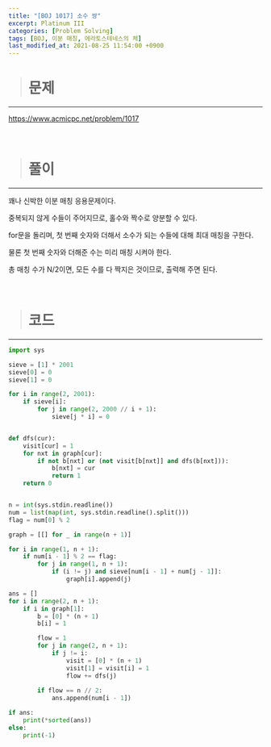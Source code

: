 ```yaml
---
title: "[BOJ 1017] 소수 쌍"
excerpt: Platinum III
categories: [Problem Solving]
tags: [BOJ, 이분 매칭, 에라토스테네스의 체]
last_modified_at: 2021-08-25 11:54:00 +0900
---
```


> # 문제
---

[<u>https://www.acmicpc.net/problem/1017</u>](https://www.acmicpc.net/problem/1017)

<br>

> # 풀이
---

꽤나 신박한 이분 매칭 응용문제이다.

중복되지 않게 수들이 주어지므로, 홀수와 짝수로 양분할 수 있다.

for문을 돌리며, 첫 번째 숫자와 더해서 소수가 되는 수들에 대해 최대 매칭을 구한다.

물론 첫 번째 숫자와 더해준 수는 미리 매칭 시켜야 한다.

총 매칭 수가 N/2이면, 모든 수를 다 짝지은 것이므로, 출력해 주면 된다.

<br>

> # 코드
---

```python
import sys

sieve = [1] * 2001
sieve[0] = 0
sieve[1] = 0

for i in range(2, 2001):
    if sieve[i]:
        for j in range(2, 2000 // i + 1):
            sieve[j * i] = 0


def dfs(cur):
    visit[cur] = 1
    for nxt in graph[cur]:
        if not b[nxt] or (not visit[b[nxt]] and dfs(b[nxt])):
            b[nxt] = cur
            return 1
    return 0


n = int(sys.stdin.readline())
num = list(map(int, sys.stdin.readline().split()))
flag = num[0] % 2

graph = [[] for _ in range(n + 1)]

for i in range(1, n + 1):
    if num[i - 1] % 2 == flag:
        for j in range(1, n + 1):
            if (i != j) and sieve[num[i - 1] + num[j - 1]]:
                graph[i].append(j)

ans = []
for i in range(2, n + 1):
    if i in graph[1]:
        b = [0] * (n + 1)
        b[i] = 1

        flow = 1
        for j in range(2, n + 1):
            if j != i:
                visit = [0] * (n + 1)
                visit[1] = visit[i] = 1
                flow += dfs(j)
        
        if flow == n // 2:
            ans.append(num[i - 1])

if ans:
    print(*sorted(ans))
else:
    print(-1)
```